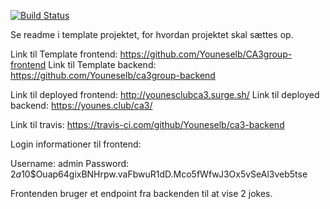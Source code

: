 [![Build Status](https://travis-ci.com/github/Youneselb/ca3-backend)](https://travis-ci.com/github/Youneselb/ca3-backend)


Se readme i template projektet, for hvordan projektet skal sættes op. 
 
Link til Template frontend: https://github.com/Youneselb/CA3group-frontend Link til Template backend: https://github.com/Youneselb/ca3group-backend

Link til deployed frontend: http://younesclubca3.surge.sh/ Link til deployed backend: https://younes.club/ca3/ 

Link til travis: https://travis-ci.com/github/Youneselb/ca3-backend 

Login informationer til frontend:

Username: admin Password: $2a$10$Ouap64gixBNHrpw.vaFbwuR1dD.Mco5fWfwJ3Ox5vSeAl3veb5tse

Frontenden bruger et endpoint fra backenden til at vise 2 jokes.
